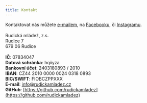 ```yaml
---
title: Kontakt
---
```


Kontaktovat nás můžete [e-mailem](mailto:info@rudickamladez.cz), na [Facebooku](https://www.facebook.com/rudickamladez.cz/), či [Instagramu](https://www.instagram.com/rudickamladez.cz/).
\
\
Rudická mládež, z.s.\
Rudice 7\
679 06 Rudice\
\
**IČ**: 07834047\
**Datová schránka**: hqiiyza\
**Bankovní účet**: 2403180893 / 2010\
**IBAN**: CZ44 2010 0000 0024 0318 0893\
**BIC/SWIFT**: FIOBCZPPXXX\
**E-mail**: <info@rudickamladez.cz>\
**GitHub**: [https://github.com/rudickamladez](https://github.com/rudickamladez)
